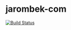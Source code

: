 # jarombek-com

[![Build Status](https://travis-ci.org/AJarombek/jarombek-com.svg?branch=master)](https://travis-ci.org/AJarombek/jarombek-com)